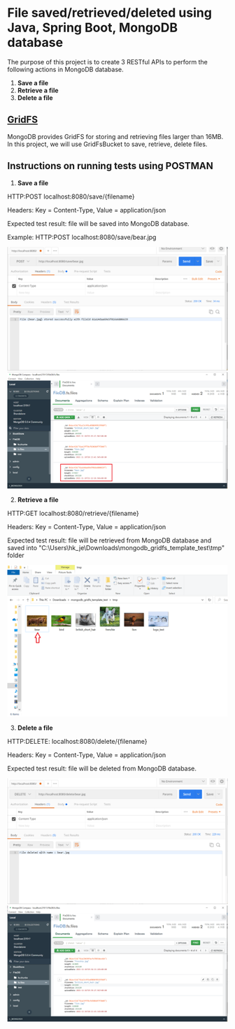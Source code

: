 # File saved/retrieved/deleted using Java, Spring Boot, MongoDB database

The purpose of this project is to create 3 RESTful APIs to perform the following actions in MongoDB database.
1. **Save a file**
2. **Retrieve a file**
3. **Delete a file**

## [GridFS](https://docs.mongodb.com/manual/core/gridfs/)

MongoDB provides GridFS for storing and retrieving files larger than 16MB. In this project, we will use GridFsBucket to save, retrieve, delete files.

## Instructions on running tests using POSTMAN
1. **Save a file**

HTTP:POST localhost:8080/save/{filename}

Headers: Key = Content-Type, Value = application/json

Expected test result: file will be saved into MongoDB database.

Example: HTTP:POST localhost:8080/save/bear.jpg

<img src="https://github.com/kmjenniferng/java-spring-boot-mongodb-gridfsbucket/blob/main/screenshot5.png">

<img src="https://github.com/kmjenniferng/java-spring-boot-mongodb-gridfsbucket/blob/main/screenshot1.png">

2. **Retrieve a file**

HTTP:GET localhost:8080/retrieve/{filename}

Headers: Key = Content-Type, Value = application/json

Expected test result: file will be retrieved from MongoDB database and saved into "C:\Users\hk_je\Downloads\mongodb_gridfs_template_test\tmp" folder

<img src="https://github.com/kmjenniferng/java-spring-boot-mongodb-gridfsbucket/blob/main/screenshot2.png">

3. **Delete a file**

HTTP:DELETE: localhost:8080/delete/{filename}

Headers: Key = Content-Type, Value = application/json

Expected test result: file will be deleted from MongoDB database.

<img src="https://github.com/kmjenniferng/java-spring-boot-mongodb-gridfsbucket/blob/main/screenshot4.png">

<img src="https://github.com/kmjenniferng/java-spring-boot-mongodb-gridfsbucket/blob/main/screenshot3.png">
